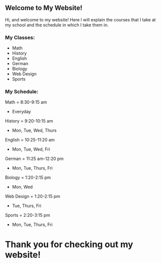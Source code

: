 ## Welcome to My Website!

Hi, and welcome to my website!  Here I will explain the courses that I take at my school and the schedule in which I take them in.

### My Classes:

- Math
- History
- English
- German
- Biology
- Web Design
- Sports

### My Schedule:
Math = 8:30-9:15 am
- Everyday

History = 9:20-10:15 am
- Mon, Tue, Wed, Thurs

English = 10:25-11:20 am
- Mon, Tue, Wed, Fri

German = 11:25 am-12:20 pm
- Mon, Tue, Thurs, Fri

Biology = 1:20-2:15 pm
- Mon, Wed

Web Design = 1:20-2:15 pm
- Tue, Thurs, Fri

Sports = 2:20-3:15 pm
- Mon, Tue, Thurs, Fri

# Thank you for checking out my website!
